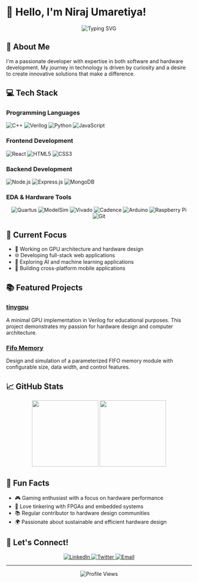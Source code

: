 # 👋 Hello, I'm Niraj Umaretiya!

<div align="center">
  <img src="https://readme-typing-svg.herokuapp.com?font=Fira+Code&pause=1000&color=2D9EF7&center=true&vCenter=true&width=435&lines=Full+Stack+Developer;Hardware+Enthusiast;Tech+Innovator" alt="Typing SVG" />
</div>

## 🚀 About Me

I'm a passionate developer with expertise in both software and hardware development. My journey in technology is driven by curiosity and a desire to create innovative solutions that make a difference.

## 💻 Tech Stack

### Programming Languages
![C++](https://img.shields.io/badge/c++-%2300599C.svg?style=for-the-badge&logo=c%2B%2B&logoColor=white)
![Verilog](https://img.shields.io/badge/Verilog-2001-orange?style=for-the-badge&logo=verilog&logoColor=white)
![Python](https://img.shields.io/badge/python-3670A0?style=for-the-badge&logo=python&logoColor=ffdd54)
![JavaScript](https://img.shields.io/badge/javascript-%23323330.svg?style=for-the-badge&logo=javascript&logoColor=%23F7DF1E)

### Frontend Development
![React](https://img.shields.io/badge/react-%2320232a.svg?style=for-the-badge&logo=react&logoColor=%2361DAFB)
![HTML5](https://img.shields.io/badge/html5-%23E34F26.svg?style=for-the-badge&logo=html5&logoColor=white)
![CSS3](https://img.shields.io/badge/css3-%231572B6.svg?style=for-the-badge&logo=css3&logoColor=white)

### Backend Development
![Node.js](https://img.shields.io/badge/node.js-6DA55F?style=for-the-badge&logo=node.js&logoColor=white)
![Express.js](https://img.shields.io/badge/express.js-%23404d59.svg?style=for-the-badge&logo=express&logoColor=%2361DAFB)
![MongoDB](https://img.shields.io/badge/MongoDB-%234ea94b.svg?style=for-the-badge&logo=mongodb&logoColor=white)

### EDA & Hardware Tools
<div align="center">
  <img src="https://img.shields.io/badge/-Quartus-2D9EF7?style=for-the-badge&logo=quartus&logoColor=white" alt="Quartus"/>
  <img src="https://img.shields.io/badge/-ModelSim-FF6B6B?style=for-the-badge&logo=modelsim&logoColor=white" alt="ModelSim"/>
  <img src="https://img.shields.io/badge/-Vivado-4A90E2?style=for-the-badge&logo=vivado&logoColor=white" alt="Vivado"/>
  <img src="https://img.shields.io/badge/-Cadence-1A1A1A?style=for-the-badge&logo=cadence&logoColor=white" alt="Cadence"/>
  <img src="https://img.shields.io/badge/-Arduino-00979D?style=for-the-badge&logo=Arduino&logoColor=white" alt="Arduino"/>
  <img src="https://img.shields.io/badge/-RaspberryPi-C51A4A?style=for-the-badge&logo=Raspberry-Pi" alt="Raspberry Pi"/>
  <img src="https://img.shields.io/badge/git-%23F05033.svg?style=for-the-badge&logo=git&logoColor=white" alt="Git"/>
</div>

## 🎯 Current Focus

- 🔧 Working on GPU architecture and hardware design
- 🌐 Developing full-stack web applications
- 🤖 Exploring AI and machine learning applications
- 📱 Building cross-platform mobile applications

## 📚 Featured Projects

### [tinygpu](https://github.com/nirajumaretiya/tinygpu)
A minimal GPU implementation in Verilog for educational purposes. This project demonstrates my passion for hardware design and computer architecture.

### [Fifo Memory](https://github.com/nirajumaretiya/Fifo-Memory)
Design and simulation of a parameterized FIFO memory module with configurable size, data width, and control features.

## 📈 GitHub Stats

<div align="center">
  <img height="180em" src="https://github-readme-stats.vercel.app/api?username=nirajumaretiya&show_icons=true&theme=radical&include_all_commits=true&count_private=true"/>
  <img height="180em" src="https://github-readme-stats.vercel.app/api/top-langs/?username=nirajumaretiya&layout=compact&langs_count=7&theme=radical"/>
</div>

## 🌟 Fun Facts

- 🎮 Gaming enthusiast with a focus on hardware performance
- 🔧 Love tinkering with FPGAs and embedded systems
- 📚 Regular contributor to hardware design communities
- 🌍 Passionate about sustainable and efficient hardware design

## 🤝 Let's Connect!

<div align="center">
  <a href="https://www.linkedin.com/in/niraj-umaretiya-32b8b726b/">
    <img src="https://img.shields.io/badge/linkedin-%230077B5.svg?style=for-the-badge&logo=linkedin&logoColor=white" alt="LinkedIn"/>
  </a>
  <a href="https://twitter.com/Nirajumretiya">
    <img src="https://img.shields.io/badge/Twitter-%231DA1F2.svg?style=for-the-badge&logo=Twitter&logoColor=white" alt="Twitter"/>
  </a>
  <a href="mailto:nirajumretiya7@gmail.com">
    <img src="https://img.shields.io/badge/Email-D14836?style=for-the-badge&logo=gmail&logoColor=white" alt="Email"/>
  </a>
</div>

---

<div align="center">
  <img src="https://komarev.com/ghpvc/?username=nirajumaretiya&color=blueviolet" alt="Profile Views"/>
</div>

